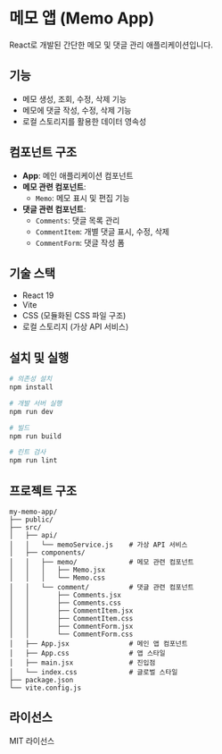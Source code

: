 # 메모 앱 (Memo App)

React로 개발된 간단한 메모 및 댓글 관리 애플리케이션입니다.

## 기능

- 메모 생성, 조회, 수정, 삭제 기능
- 메모에 댓글 작성, 수정, 삭제 기능
- 로컬 스토리지를 활용한 데이터 영속성

## 컴포넌트 구조

- **App**: 메인 애플리케이션 컴포넌트
- **메모 관련 컴포넌트**:
  - `Memo`: 메모 표시 및 편집 기능
- **댓글 관련 컴포넌트**:
  - `Comments`: 댓글 목록 관리
  - `CommentItem`: 개별 댓글 표시, 수정, 삭제
  - `CommentForm`: 댓글 작성 폼

## 기술 스택

- React 19
- Vite
- CSS (모듈화된 CSS 파일 구조)
- 로컬 스토리지 (가상 API 서비스)

## 설치 및 실행

```bash
# 의존성 설치
npm install

# 개발 서버 실행
npm run dev

# 빌드
npm run build

# 린트 검사
npm run lint
```

## 프로젝트 구조

```
my-memo-app/
├── public/
├── src/
│   ├── api/
│   │   └── memoService.js    # 가상 API 서비스
│   ├── components/
│   │   ├── memo/             # 메모 관련 컴포넌트
│   │   │   ├── Memo.jsx
│   │   │   └── Memo.css
│   │   └── comment/          # 댓글 관련 컴포넌트
│   │       ├── Comments.jsx
│   │       ├── Comments.css
│   │       ├── CommentItem.jsx
│   │       ├── CommentItem.css
│   │       ├── CommentForm.jsx
│   │       └── CommentForm.css
│   ├── App.jsx               # 메인 앱 컴포넌트
│   ├── App.css               # 앱 스타일
│   ├── main.jsx              # 진입점
│   └── index.css             # 글로벌 스타일
├── package.json
└── vite.config.js
```

## 라이선스

MIT 라이선스